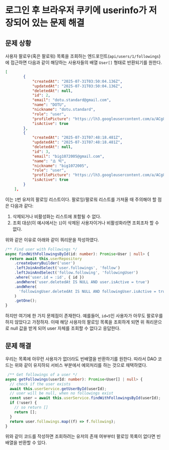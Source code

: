 # 로그인 후 브라우저 쿠키에 userinfo가 저장되어 있는 문제 해결

## 문제 상황

사용자 팔로우(혹은 팔로워) 목록을 조회하는 엔드포인트(`api/users/1/followings`)에 접근하면 다음과 같이 해당하는 사용자들의 배열 `User[]` 형태로 반환되기를 원한다.

```json
[
        {
            "createdAt": "2025-07-31T03:50:04.136Z",
            "updatedAt": "2025-07-31T03:50:04.136Z",
            "deletedAt": null,
            "id": 2,
            "email": "dotu.standard@gmail.com",
            "name": "DOTU",
            "nickname": "dotu.standard",
            "role": "user",
            "profilePicture": "https://lh3.googleusercontent.com/a/ACg8ocJIO23-xTU26chV7V7VPy6KOn6UVfQmVame1W5MZoqcVUYfza4=s96-c",
            "isActive": true
        },
        {
            "createdAt": "2025-07-31T07:48:18.481Z",
            "updatedAt": "2025-07-31T07:48:18.481Z",
            "deletedAt": null,
            "id": 3,
            "email": "big1072005@gmail.com",
            "name": "쇼 빅",
            "nickname": "big1072005",
            "role": "user",
            "profilePicture": "https://lh3.googleusercontent.com/a/ACg8ocLp5kupL1BhxqorgQRgvHHk_r72EjZdIdydgylX_Q67PP3u2kU=s96-c",
            "isActive": true
        }
    ],
```

이는 `1`번 유저의 팔로잉 리스트이다. 팔로잉/팔로워 리스트를 가져올 때 주의해야 할 점은 다음과 같다:

1. 삭제되거나 비활성화는 리스트에 포함될 수 없다.
2. 조회 대상(이 예시에서는 `1`)이 삭제된 사용자이거나 비활성화라면 조회조차 할 수 없다.

위와 같은 이유로 아래와 같이 쿼리문을 작성하였다.

```ts
/** Find user with Followings */
async findWithFollowingsById(id: number): Promise<User | null> {
  return await this.userRepository
    .createQueryBuilder('user')
    .leftJoinAndSelect('user.followings', 'follow')
    .leftJoinAndSelect('follow.following', 'followingUser')
    .where('user.id = :id', { id })
    .andWhere('user.deletedAt IS NULL AND user.isActive = true')
    .andWhere(
      'followingUser.deletedAt IS NULL AND followingUser.isActive = true'
    )
    .getOne();
}
```

하지만 여기에 한 가지 문제점이 존재한다. 예를들어, `id=5`인 사용자가 아무도 팔로우를 하지 않았다고 가정하자. 이때 해당 사용자의 팔로잉 목록을 조회하게 되면 위 쿼리문으로 null 값을 받게 되어 user 자체를 조회할 수 없다고 응답한다.

## 문제 해결

우리는 목록에 아무런 사용자가 없더라도 빈배열을 반환하기를 원한다. 따라서 DAO 코드는 위와 같이 유지하되 서비스 부분에서 예외처리를 하는 것으로 채택하였다.

```ts
 /** Get followings of a user */
async getFollowings(userId: number): Promise<User[] | null> {
  // check if the user exists
  await this.userService.getUserById(userId);
  // user will be null, when no followings exist
  const user = await this.userService.findWithFollowingsById(userId);
  if (!user) {
    // so return []
    return [];
  }
  return user.followings.map((f) => f.following);
}
```

위와 같이 코드를 작성하면 조회하려는 유저의 존재 여부부터 팔로잉 목록이 없다면 빈 배열을 반환할 수 있다.
